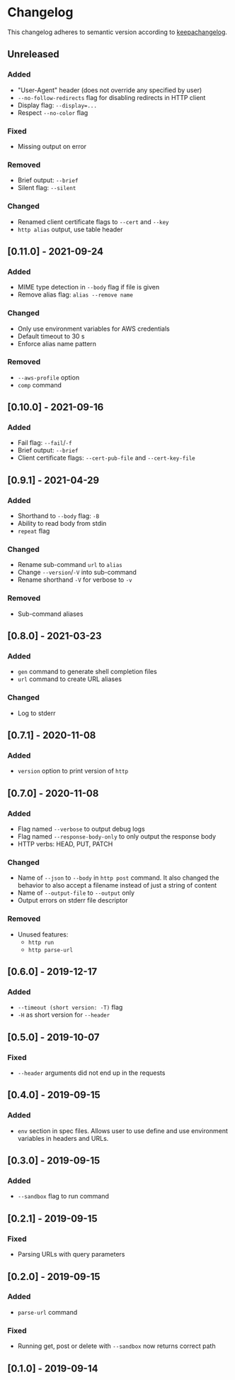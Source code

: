 # Changelog

This changelog adheres to semantic version according to [keepachangelog](https://keepachangelog.com/en/1.0.0/).

## Unreleased

### Added
- "User-Agent" header (does not override any specified by user)
- `--no-follow-redirects` flag for disabling redirects in HTTP client
- Display flag: `--display=...`
- Respect `--no-color` flag

### Fixed
- Missing output on error

### Removed
- Brief output: `--brief`
- Silent flag: `--silent`

### Changed
- Renamed client certificate flags to `--cert` and `--key`
- `http alias` output, use table header

## [0.11.0] - 2021-09-24

### Added
- MIME type detection in `--body` flag if file is given
- Remove alias flag: `alias --remove name`

### Changed
- Only use environment variables for AWS credentials
- Default timeout to 30 s
- Enforce alias name pattern

### Removed
- `--aws-profile` option
- `comp` command

## [0.10.0] - 2021-09-16

### Added
- Fail flag: `--fail`/`-f`
- Brief output: `--brief`
- Client certificate flags: `--cert-pub-file` and `--cert-key-file`

## [0.9.1] - 2021-04-29

### Added
- Shorthand to `--body` flag: `-B`
- Ability to read body from stdin
- `repeat` flag

### Changed
- Rename sub-command `url` to `alias`
- Change `--version`/`-V` into sub-command
- Rename shorthand `-V` for verbose to `-v`

### Removed
- Sub-command aliases

## [0.8.0] - 2021-03-23

### Added
- `gen` command to generate shell completion files
- `url` command to create URL aliases

### Changed
- Log to stderr

## [0.7.1] - 2020-11-08

### Added
- `version` option to print version of `http`

## [0.7.0] - 2020-11-08

### Added
- Flag named `--verbose` to output debug logs
- Flag named `--response-body-only` to only output the response body
- HTTP verbs: HEAD, PUT, PATCH

### Changed
- Name of `--json` to `--body` in `http post` command. It also changed the behavior to also
  accept a filename instead of just a string of content
- Name of `--output-file` to `--output` only
- Output errors on stderr file descriptor

### Removed
- Unused features:
    * `http run`
    * `http parse-url`

## [0.6.0] - 2019-12-17

### Added
- `--timeout (short version: -T)` flag
- `-H` as short version for `--header`

## [0.5.0] - 2019-10-07

### Fixed
- `--header` arguments did not end up in the requests

## [0.4.0] - 2019-09-15

### Added
- `env` section in spec files. Allows user to use define and use environment variables in headers and URLs.

## [0.3.0] - 2019-09-15

### Added
- `--sandbox` flag to run command

## [0.2.1] - 2019-09-15

### Fixed
- Parsing URLs with query parameters

## [0.2.0] - 2019-09-15

### Added
- `parse-url` command

### Fixed
- Running get, post or delete with `--sandbox` now returns correct path

## [0.1.0] - 2019-09-14
